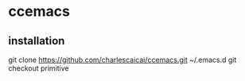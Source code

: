 # ccemacs

## installation
git clone https://github.com/charlescaicai/ccemacs.git ~/.emacs.d
git checkout primitive
